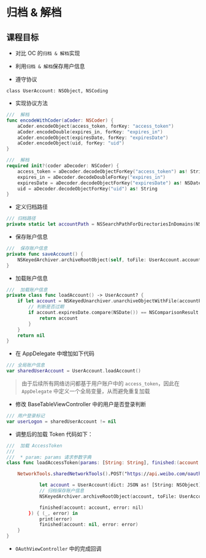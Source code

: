# 归档 & 解档

## 课程目标

* 对比 OC 的`归档 & 解档`实现
* 利用`归档 & 解档`保存用户信息

* 遵守协议

```swfit
class UserAccount: NSObject, NSCoding
```

* 实现协议方法

```swift
///  解档
func encodeWithCoder(aCoder: NSCoder) {
    aCoder.encodeObject(access_token, forKey: "access_token")
    aCoder.encodeDouble(expires_in, forKey: "expires_in")
    aCoder.encodeObject(expiresDate, forKey: "expiresDate")
    aCoder.encodeObject(uid, forKey: "uid")
}

///  解档
required init?(coder aDecoder: NSCoder) {
    access_token = aDecoder.decodeObjectForKey("access_token") as! String
    expires_in = aDecoder.decodeDoubleForKey("expires_in")
    expiresDate = aDecoder.decodeObjectForKey("expiresDate") as! NSDate
    uid = aDecoder.decodeObjectForKey("uid") as! String
}
```

* 定义归档路径

```swift
/// 归档路径
private static let accountPath = NSSearchPathForDirectoriesInDomains(NSSearchPathDirectory.DocumentDirectory, NSSearchPathDomainMask.UserDomainMask, true).last!.stringByAppendingPathComponent("account.plist")
```

* 保存账户信息

```swift
///  保存账户信息
private func saveAccount() {
    NSKeyedArchiver.archiveRootObject(self, toFile: UserAccount.accountPath)
}
```

* 加载账户信息

```swift
///  加载账户信息
private class func loadAccount() -> UserAccount? {
    if let account = NSKeyedUnarchiver.unarchiveObjectWithFile(accountPath) as? UserAccount {
        // 判断是否过期
        if account.expiresDate.compare(NSDate()) == NSComparisonResult.OrderedDescending {
            return account
        }
    }
    return nil
}
```

* 在 AppDelegate 中增加如下代码

```swift
/// 全局账户信息
var sharedUserAccount = UserAccount.loadAccount()
```

> 由于后续所有网络访问都基于用户账户中的 `access_token`，因此在 `AppDelegate` 中定义一个全局变量，从而避免重复加载

* 修改 BaseTableViewController 中的用户是否登录判断

```swift
/// 用户登录标记
var userLogon = sharedUserAccount != nil
```

* 调整后的加载 Token 代码如下：

```swift
///  加载 AccessToken
///
///  * param: params 请求参数字典
class func loadAccessToken(params: [String: String], finished:(account: UserAccount?, error: NSError?) -> ()) {

    NetworkTools.sharedNetworkTools().POST("https://api.weibo.com/oauth2/access_token", parameters: params, success: { (_, JSON) in

            let account = UserAccount(dict: JSON as! [String: NSObject])
            // 归档保存账户信息
            NSKeyedArchiver.archiveRootObject(account, toFile: UserAccount.accountPath)

            finished(account: account, error: nil)
        }) { (_, error) in
            print(error)
            finished(account: nil, error: error)
    }
}
```

* `OAuthViewController` 中的完成回调

```swift

```
